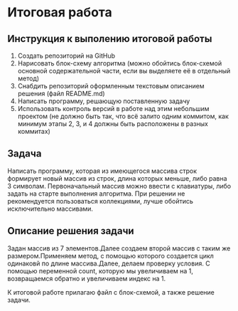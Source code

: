 # Итоговая работа

## Инструкция к выполению итоговой работы

1. Создать репозиторий на GitHub
2. Нарисовать блок-схему алгоритма (можно обойтись блок-схемой основной содержательной части, если вы выделяете её в отдельный метод)
3. Снабдить репозиторий оформленным текстовым описанием решения (файл README.md)
4. Написать программу, решающую поставленную задачу
5. Использовать контроль версий в работе над этим небольшим проектом (не должно быть так, что всё залито одним коммитом, как минимум этапы 2, 3, и 4 должны быть расположены в разных коммитах)


## Задача
 Написать программу, которая из имеющегося массива строк формирует новый массив из строк, длина которых меньше, либо равна 3 символам. Первоначальный массив можно ввести с клавиатуры, либо задать на старте выполнения алгоритма. При решении не рекомендуется пользоваться коллекциями, лучше обойтись исключительно массивами.


## Описание решения задачи
Задан массив  из 7 элементов.Далее создаем второй массив с таким же размером.Применяем метод, с помощью которого создается цикл одинаковй по длине массива.Далее, делаем проверку условия. С помощью переменной count, которую мы увеличиваем на 1, возвращаемся обратно и увеличиваем индекс на 1.

К итоговой работе прилагаю файл с блок-схемой, а также решение задачи.

